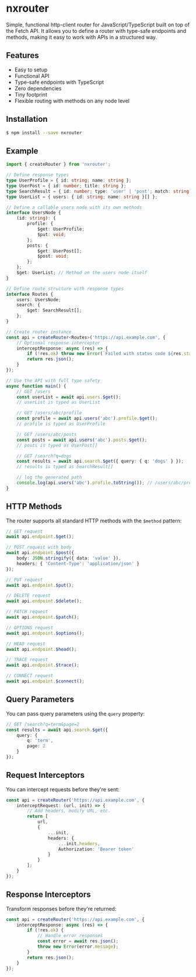 # nxrouter

Simple, functional http-client router for JavaScript/TypeScript built on top of the Fetch API. It allows you to define a router with type-safe endpoints and methods, making it easy to work with APIs in a structured way.

## Features

-   Easy to setup
-   Functional API
-   Type-safe endpoints with TypeScript
-   Zero dependencies
-   Tiny footprint
-   Flexible routing with methods on any node level

## Installation

```sh
$ npm install --save nxrouter
```

## Example

```ts
import { createRouter } from 'nxrouter';

// Define response types
type UserProfile = { id: string; name: string };
type UserPost = { id: number; title: string };
type SearchResult = { id: number; type: 'user' | 'post'; match: string };
type UserList = { users: { id: string; name: string }[] };

// Define a callable users node with its own methods
interface UsersNode {
    (id: string): {
        profile: {
            $get: UserProfile;
            $put: void;
        };
        posts: {
            $get: UserPost[];
            $post: void;
        };
    };
    $get: UserList; // Method on the users node itself
}

// Define route structure with response types
interface Routes {
    users: UsersNode;
    search: {
        $get: SearchResult[];
    };
}

// Create router instance
const api = createRouter<Routes>('https://api.example.com', {
    // Optional response interceptor
    interceptResponse: async (res) => {
        if (!res.ok) throw new Error(`Failed with status code ${res.status}`);
        return res.json();
    }
});

// Use the API with full type safety
async function main() {
    // GET /users
    const userList = await api.users.$get();
    // userList is typed as UserList

    // GET /users/abc/profile
    const profile = await api.users('abc').profile.$get();
    // profile is typed as UserProfile

    // GET /users/abc/posts
    const posts = await api.users('abc').posts.$get();
    // posts is typed as UserPost[]

    // GET /search?q=dogs
    const results = await api.search.$get({ query: { q: 'dogs' } });
    // results is typed as SearchResult[]

    // log the generated path
    console.log(api.users('abc').profile.toString()); // /users/abc/profile
}
```

## HTTP Methods

The router supports all standard HTTP methods with the `$method` pattern:

```ts
// GET request
await api.endpoint.$get();

// POST request with body
await api.endpoint.$post({
    body: JSON.stringify({ data: 'value' }),
    headers: { 'Content-Type': 'application/json' }
});

// PUT request
await api.endpoint.$put();

// DELETE request
await api.endpoint.$delete();

// PATCH request
await api.endpoint.$patch();

// OPTIONS request
await api.endpoint.$options();

// HEAD request
await api.endpoint.$head();

// TRACE request
await api.endpoint.$trace();

// CONNECT request
await api.endpoint.$connect();
```

## Query Parameters

You can pass query parameters using the `query` property:

```ts
// GET /search?q=term&page=2
const results = await api.search.$get({
    query: {
        q: 'term',
        page: 2
    }
});
```

## Request Interceptors

You can intercept requests before they're sent:

```ts
const api = createRouter('https://api.example.com', {
    interceptRequest: (url, init) => {
        // Add headers, modify URL, etc.
        return [
            url,
            {
                ...init,
                headers: {
                    ...init.headers,
                    Authorization: 'Bearer token'
                }
            }
        ];
    }
});
```

## Response Interceptors

Transform responses before they're returned:

```ts
const api = createRouter('https://api.example.com', {
    interceptResponse: async (res) => {
        if (!res.ok) {
            // Handle error responses
            const error = await res.json();
            throw new Error(error.message);
        }
        return res.json();
    }
});
```
